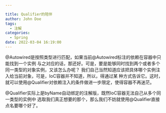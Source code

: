 ```yaml
---

title: Qualifier的陪伴
author: John Doe
tags:
  - 注解
categories:
  - Spring
date: 2022-03-04 16:19:00
---
```



@Autowired是按照类型进行匹配，如果当前@Autowired标注的依赖在容器中只能找到一个实例
与之对应的话，那还好。可是，要是能够同时找到两个或者多个同一类型的对象实例，又该怎么办呢？
我们自己当然知道应该把具体哪个实例注入给当前对象，可是，IoC容器并不知道，所以，得通过某
种方式告诉它。这时，就可以使用@Qualifier对依赖注入的条件做进一步限定，使得容器不再迷茫。

@Qualifier实际上是byName自动绑定的注解版，既然IoC容器无法自己从多个同一类型的实例中
选取我们真正想要的那个，那么我们不妨就使用@Qualifier直接点名要哪个好了。